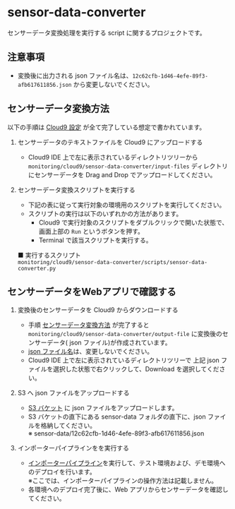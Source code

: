 # sensor-data-converter

センサーデータ変換処理を実行する script に関するプロジェクトです。

## 注意事項

- 変換後に出力される json ファイル名は、`12c62cfb-1d46-4efe-89f3-afb617611856.json` から変更しないでください。

## センサーデータ変換方法

以下の手順は [Cloud9 設定](../README.md#Cloud9-設定) が全て完了している想定で書かれています。

1. センサーデータのテキストファイルを Cloud9 にアップロードする

    - Cloud9 IDE 上で左に表示されているディレクトリツリーから `monitoring/cloud9/sensor-data-converter/input-files` ディレクトリにセンサーデータを Drag and Drop でアップロードしてください。

1. センサーデータ変換スクリプトを実行する

    - 下記の表に従って実行対象の環境用のスクリプトを実行してください。
    - スクリプトの実行は以下のいずれかの方法があります。
      + Cloud9 で実行対象のスクリプトをダブルクリックで開いた状態で、画面上部の `Run` というボタンを押す。
      + Terminal で該当スクリプトを実行する。

    ■ 実行するスクリプト  
    `monitoring/cloud9/sensor-data-converter/scripts/sensor-data-converter.py`

## センサーデータをWebアプリで確認する

1. 変換後のセンサーデータを Cloud9 からダウンロードする

    - 手順 [センサーデータ変換方法](#センサーデータ変換方法) が完了すると `monitoring/cloud9/sensor-data-converter/output-file` に変換後のセンサーデータ( json ファイル)が作成されています。
    - [json ファイル名](#注意事項)は、変更しないでください。
    - Cloud9 IDE 上で左に表示されているディレクトリツリーで 上記 json ファイルを選択した状態で右クリックして、Download を選択してください。

1. S3 へ json ファイルをアップロードする

    - [S3 バケット](https://s3.console.aws.amazon.com/s3/buckets/skywalker-3d-model-importer-3dmodeldatarepository-1gltwr8olsws7?region=ap-northeast-1&tab=objects) に json ファイルをアップロードします。
    - S3 バケットの直下にある sensor-data フォルダの直下に、json ファイルを格納してください。  
    ※ sensor-data/12c62cfb-1d46-4efe-89f3-afb617611856.json

1. インポーターパイプラインをを実行する

    - [インポーターパイプライン](https://ap-northeast-1.console.aws.amazon.com/codesuite/codepipeline/pipelines/skywalker-3d-model-importer-pipeline-PipelineStack-POQEO91TDXEH-Pipeline-1G59GCH61IKD3/view?region=ap-northeast-1)を実行して、テスト環境および、デモ環境へのデプロイを行います。  
    ※ここでは、インポーターパイプラインの操作方法は記載しません。
    - 各環境へのデプロイ完了後に、Web アプリからセンサーデータを確認してください。